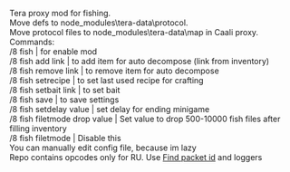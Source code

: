Tera proxy mod for fishing.<br>
Move defs to node_modules\tera-data\protocol.<br>
Move protocol files to node_modules\tera-data\map in Caali proxy.<br>
Commands:<br>
/8 fish | for enable  mod<br>
/8 fish add link | to add item for auto decompose (link from inventory)<br>
/8 fish remove link | to remove item for auto decompose<br>
/8 fish setrecipe | to set last used recipe for crafting<br>
/8 fish setbait link | to set bait <br>
/8 fish save | to save settings <br>
/8 fish setdelay value | set delay for ending minigame <br>
/8 fish filetmode drop value | Set value to drop 500-10000 fish files after filling inventory <br>
/8 fish filetmode | Disable this <br>
You can manually edit config file, because im lazy<br>
Repo contains opcodes only for RU. Use [Find packet id](https://github.com/Owyn/alex-packet-id-finder) and loggers<br>
